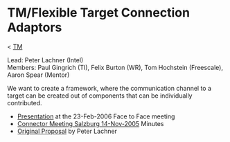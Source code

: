 

TM/Flexible Target Connection Adaptors
======================================

< [TM](./TM "TM")

Lead: Peter Lachner (Intel)  
Members: Paul Gingrich (TI), Felix Burton (WR), Tom Hochstein (Freescale), Aaron Spear (Mentor)

We want to create a framework, where the communication channel to a target can be created out of components that can be individually contributed.

*   [Presentation](https://www.eclipse.org/downloads/download.php?file=/dsdp/tm/presentations/2006-2-23_Toronto_TM_Connectors.ppt) at the 23-Feb-2006 Face to Face meeting
*   [Connector Meeting Salzburg 14-Nov-2005](./DSDP-TM_Connector_Meeting_Salzburg_2005x11x14 "DSDP-TM Connector Meeting Salzburg 2005x11x14") Minutes
*   [Original Proposal](https://www.eclipse.org/downloads/download.php?file=/dsdp/tm/doc/DSDP-TM_Target_Connection_Adapter_Proposal.pdf) by Peter Lachner

